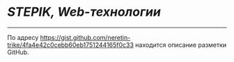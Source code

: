# *STEPIK, Web-технологии*
***

По адресу <https://gist.github.com/neretin-trike/4fa4e42c0cebb60eb1751244165f0c33> находится описание разметки GitHub.


